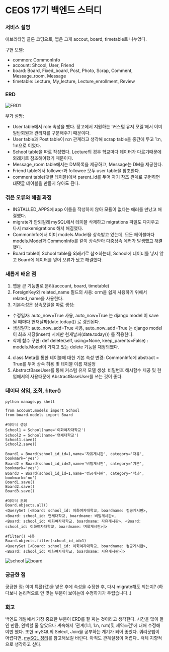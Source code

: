 # CEOS 17기 백엔드 스터디

### 서비스 설명
에브리타임 클론 코딩으로, 앱은 크게 accout, board, timetable로 나누었다.

구현 모델:
- common: CommonInfo
- account: Shcool, User, Friend
- board: Board, Fixed_board, Post, Photo, Scrap, Comment, Message_room, Message
- timetable: Lecture, My_lecture, Lecture_enrollment, Review


### ERD
![ERD1](https://user-images.githubusercontent.com/99666136/229291041-66ce740c-63b7-4070-8ded-20b06452dbef.png)

부가 설명:
- User table에서 role 속성을 뺐다. 장고에서 지원하는 '커스텀 유저 모델'에서 이미 일반회원과 관리자를 구분해주기 때문이다.
- User table과 Post table이 n:n 관계라고 생각해 scrap table을 중간에 두고 1:n, 1:n으로 이었다.
- School table을 따로 작성했다. Lecture의 경우 학교마다 데이터가 다르기때문에 외래키로 참조해야했기 때문이다.
- Message_room table에서는 DM목록을 제공하고, Message는 DM을 제공한다.
- Friend table에서 follower과 followee 모두 user table을 참조한다.
- comment table(댓글 테이블)에서 parent_id를 두어 자기 참조 관계로 구현하면 대댓글 테이블을 만들지 않아도 된다.


### 겪은 오류와 해결 과정
- INSTALLED_APPS에 app 이름을 작성하지 않아 모듈이 없다는 에러를 만났고 해결했다.
- migrate가 안되길래 mySQL에서 테이블 삭제하고 migrations 파일도 다지우고 다시 makemigrations 해서 해결했다.
- CommonInfo에서 이미 models.Model을 상속받고 있는데, 모든 테이블마다 models.Model과 CommonInfo를 같이 상속받아 다중상속 에러가 발생했고 해결했다.
- Board table이 School table을 외래키로 참조하는데, School에 데이터를 넣지 않고 Board에 데이터를 넣어 오류가 났고 해결했다.


### 새롭게 배운 점
1. 앱을 큰 기능별로 분리(account, board, timetable)
2. ForeignKey와 related_name 필드의 사용: orm을 쉽게 사용하기 위해서 related_name을 사용한다.
3. 기본속성은 상속모델을 따로 생성: 
- 수정일자: auto_now=True 사용, auto_now=True 는 django model 이 save 될 때마다 현재날짜(date.today()) 로 갱신된다.
- 생성일자: auto_now_add=True 사용, auto_now_add=True 는 django model 이 최초 저장(insert) 시에만 현재날짜(date.today()) 를 적용한다.
- 삭제 함수 구현: def delete(self, using=None, keep_parents=False) : models.Model이 가지고 있는 delete 기능을 재정의했다.
4. class Meta를 통한 테이블에 대한 기본 속성 변경: CommonInfo에 abstract = True를 두어 상속 허용 및 테이블 이름 재설정
5. AbstractBaseUser를 통해 커스텀 유저 모델 생성: 비밀번호 해시함수 제공 및 현업에서의 사용때문에 AbstractBaseUser를 쓰는 것이 좋다.



### 데이터 삽입, 조회, filter()

    python manage.py shell

    from account.models import School
    from board.models import Board

    #데이터 생성
    School1 = School(name='이화여자대학교') 
    School2 = School(name='연세대학교')  
    School1.save()  
    School2.save() 

    Board1 = Board(school_id_id=1,name='자유게시판', category='자유', bookmark='yes')
    Board2 = Board(school_id_id=2,name='비밀게시판', category='기본', bookmark='yes') 
    Board3 = Board(school_id_id=1,name='컴공게시판', category='학과', bookmark='no')  
    Board1.save() 
    Board2.save()  
    Board3.save() 

    #데이터 조회
    Board.objects.all()               
    <QuerySet [<Board: school_id: 이화여자대학교, boardname: 컴공게시판>, <Board: school_id: 연세대학교, boardname: 비밀게시판>, 
    <Board: school_id: 이화여자대학교, boardname: 자유게시판>, <Board: school_id: 이화여자대학교, boardname: 벼룩게시판>]>

    #filter() 사용
    Board.objects.filter(school_id_id=1)  
    <QuerySet [<Board: school_id: 이화여자대학교, boardname: 컴공게시판>, <Board: school_id: 이화여자대학교, boardname: 자유게시판>]>

![school](https://user-images.githubusercontent.com/99666136/229292698-eb899073-bdfe-4569-9518-1437452f29a4.png)
![board](https://user-images.githubusercontent.com/99666136/229292702-be0386be-1a5b-478d-a802-36b3d14a2725.png)


### 궁금한 점
궁금한 점: 이미 튜플(값)을 넣은 후에 속성을 수정한 후, 다시 migrate해도 되는지?
(하다보니 논리적으로 안 맞는 부분이 보이는데 수정하기가 두렵습니다..)


### 회고
백엔드 개발에서 가장 중요한 부분이 ERD를 잘 짜는 것이라고 생각한다. 시간을 많이 들인 만큼, 완벽할 줄 알았으나 
계속해서 '관계(1:1, 1:n, n:m)및 제약조건'에 대해 수정해야만 했다. 또한 mySQL의 Select, Join을 공부하는 계기가 되어 좋았다.
쿼리문법이 어렵다면, [mySQL 정리](https://jwkdevelop.tistory.com/9)를 참고해보길 바란다. 아직도 관계설정이 어렵다.. 객체 지향적으로 생각하고 싶다.